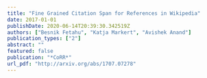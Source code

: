 ```yaml
---
title: "Fine Grained Citation Span for References in Wikipedia"
date: 2017-01-01
publishDate: 2020-06-14T20:39:30.342519Z
authors: ["Besnik Fetahu", "Katja Markert", "Avishek Anand"]
publication_types: ["2"]
abstract: ""
featured: false
publication: "*CoRR*"
url_pdf: "http://arxiv.org/abs/1707.07278"
---
```


